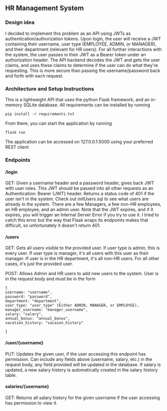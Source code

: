 ## HR Management System

### Design idea
I decided to implement this problem as an API using JWTs as authentication/authorization tokens.
Upon login, the user will receive a JWT containing their username, user type (EMPLOYEE, ADMIN, or MANAGER), and their 
department (relevant for HR users). For all further interactions with the system, the user passes in their JWT as a Bearer
token under an authorization header. The API backend decodes the JWT and gets the user claims, and uses these claims to 
determine if the user can do what they're requesting. This is more secure than passing the username/password back and forth
with each request.

### Architecture and Setup Instructions
This is a lightweight  API that uses the python Flask framework, and an in-memory SQLite database. All requirements
can be installed by running 

`pip install -r requirements.txt`

From there, you can start the application by running

`flask run`

The application can be accessed on 127.0.0.1:5000 using your preferred REST client

### Endpoints

#### /login
GET: Given a username header and a password header, gives back JWT with user roles. This JWT should be passed into all other
requests as an Authentication: Bearer {JWT} header. Returns a status code of 401 if the user isn't in the system. Check out
initUsers.sql to see what users are already in the system. There are a few Managers, a few non-HR employees, an HR employee,
and an admin user. Note that the JWT expires, and if it expires, you will trigger an Internal Server Error if you try to use
it. I tried to catch this error but the way that Flask wraps its endpoints makes that difficult, so unfortunately it doesn't
return 401. 

#### /users 
GET: Gets all users visible to the provided user. If user type is admin, this is every user. If user type is manager, it's all
users with this user as their manager. If user is in the HR department, it's all non-HR users. For all other cases,
it's just the provided user.

POST: Allows Admin and HR users to add new users to the system. User is in the request body and must be in the form
````
{
username: "username",
password: "password",
department: "department",
user_type: "user_type" (Either ADMIN, MANAGER, or EMPLOYEE),
manager_username: "manager_username",
salary: "salary",
annual_bonus: "annual_bonus",
vacation_history: "vacaion_history"

} 
````

#### /user/{username}
PUT: Updates the given user, if the user accessing this endpoint has permission. Can include any fields above 
(username, salary, etc.) in the request body, any field provided will be updated in the database. If salary is updated, a new
salary history is automatically created in the salary history table.

#### salaries/{username}
GET: Returns all salary history for the given username if the user accessing has permission to view it.


